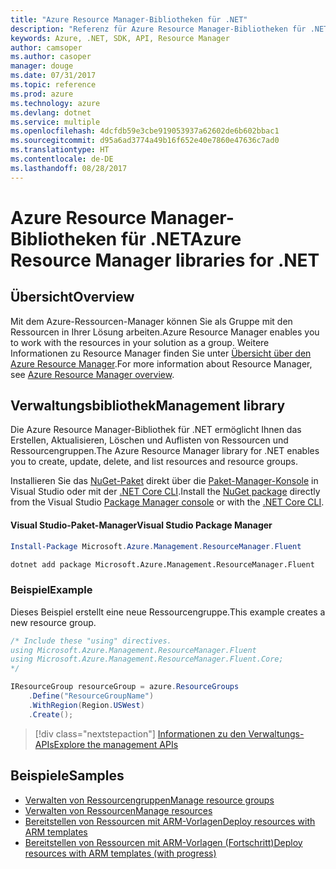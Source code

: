 ```yaml
---
title: "Azure Resource Manager-Bibliotheken für .NET"
description: "Referenz für Azure Resource Manager-Bibliotheken für .NET"
keywords: Azure, .NET, SDK, API, Resource Manager
author: camsoper
ms.author: casoper
manager: douge
ms.date: 07/31/2017
ms.topic: reference
ms.prod: azure
ms.technology: azure
ms.devlang: dotnet
ms.service: multiple
ms.openlocfilehash: 4dcfdb59e3cbe919053937a62602de6b602bbac1
ms.sourcegitcommit: d95a6ad3774a49b16f652e40e7860e47636c7ad0
ms.translationtype: HT
ms.contentlocale: de-DE
ms.lasthandoff: 08/28/2017
---
```

# <a name="azure-resource-manager-libraries-for-net"></a><span data-ttu-id="8fa71-104">Azure Resource Manager-Bibliotheken für .NET</span><span class="sxs-lookup"><span data-stu-id="8fa71-104">Azure Resource Manager libraries for .NET</span></span>

## <a name="overview"></a><span data-ttu-id="8fa71-105">Übersicht</span><span class="sxs-lookup"><span data-stu-id="8fa71-105">Overview</span></span>

<span data-ttu-id="8fa71-106">Mit dem Azure-Ressourcen-Manager können Sie als Gruppe mit den Ressourcen in Ihrer Lösung arbeiten.</span><span class="sxs-lookup"><span data-stu-id="8fa71-106">Azure Resource Manager enables you to work with the resources in your solution as a group.</span></span>  <span data-ttu-id="8fa71-107">Weitere Informationen zu Resource Manager finden Sie unter [Übersicht über den Azure Resource Manager](https://docs.microsoft.com/azure/azure-resource-manager/resource-group-overview).</span><span class="sxs-lookup"><span data-stu-id="8fa71-107">For more information about Resource Manager, see [Azure Resource Manager overview](https://docs.microsoft.com/azure/azure-resource-manager/resource-group-overview).</span></span>

## <a name="management-library"></a><span data-ttu-id="8fa71-108">Verwaltungsbibliothek</span><span class="sxs-lookup"><span data-stu-id="8fa71-108">Management library</span></span>

<span data-ttu-id="8fa71-109">Die Azure Resource Manager-Bibliothek für .NET ermöglicht Ihnen das Erstellen, Aktualisieren, Löschen und Auflisten von Ressourcen und Ressourcengruppen.</span><span class="sxs-lookup"><span data-stu-id="8fa71-109">The Azure Resource Manager library for .NET enables you to create, update, delete, and list resources and resource groups.</span></span>

<span data-ttu-id="8fa71-110">Installieren Sie das [NuGet-Paket](https://www.nuget.org/packages/Microsoft.Azure.Management.ResourceManager.Fluent) direkt über die [Paket-Manager-Konsole][PackageManager] in Visual Studio oder mit der [.NET Core CLI][DotNetCLI].</span><span class="sxs-lookup"><span data-stu-id="8fa71-110">Install the [NuGet package](https://www.nuget.org/packages/Microsoft.Azure.Management.ResourceManager.Fluent) directly from the Visual Studio [Package Manager console][PackageManager] or with the [.NET Core CLI][DotNetCLI].</span></span>

#### <a name="visual-studio-package-manager"></a><span data-ttu-id="8fa71-111">Visual Studio-Paket-Manager</span><span class="sxs-lookup"><span data-stu-id="8fa71-111">Visual Studio Package Manager</span></span>

```powershell
Install-Package Microsoft.Azure.Management.ResourceManager.Fluent
```

```bash
dotnet add package Microsoft.Azure.Management.ResourceManager.Fluent
```

### <a name="example"></a><span data-ttu-id="8fa71-112">Beispiel</span><span class="sxs-lookup"><span data-stu-id="8fa71-112">Example</span></span>

<span data-ttu-id="8fa71-113">Dieses Beispiel erstellt eine neue Ressourcengruppe.</span><span class="sxs-lookup"><span data-stu-id="8fa71-113">This example creates a new resource group.</span></span>

```csharp
/* Include these "using" directives.
using Microsoft.Azure.Management.ResourceManager.Fluent
using Microsoft.Azure.Management.ResourceManager.Fluent.Core;
*/

IResourceGroup resourceGroup = azure.ResourceGroups
    .Define("ResourceGroupName")
    .WithRegion(Region.USWest)
    .Create();
```

> [!div class="nextstepaction"]
> [<span data-ttu-id="8fa71-114">Informationen zu den Verwaltungs-APIs</span><span class="sxs-lookup"><span data-stu-id="8fa71-114">Explore the management APIs</span></span>](/dotnet/api/overview/azure/resources/management)


## <a name="samples"></a><span data-ttu-id="8fa71-115">Beispiele</span><span class="sxs-lookup"><span data-stu-id="8fa71-115">Samples</span></span>

* [<span data-ttu-id="8fa71-116">Verwalten von Ressourcengruppen</span><span class="sxs-lookup"><span data-stu-id="8fa71-116">Manage resource groups</span></span>](https://github.com/Azure-Samples/resources-dotnet-manage-resource-group)
* [<span data-ttu-id="8fa71-117">Verwalten von Ressourcen</span><span class="sxs-lookup"><span data-stu-id="8fa71-117">Manage resources</span></span>](https://github.com/Azure-Samples/resources-dotnet-manage-resource)
* [<span data-ttu-id="8fa71-118">Bereitstellen von Ressourcen mit ARM-Vorlagen</span><span class="sxs-lookup"><span data-stu-id="8fa71-118">Deploy resources with ARM templates</span></span>](https://github.com/Azure-Samples/resources-dotnet-deploy-using-arm-template)
* [<span data-ttu-id="8fa71-119">Bereitstellen von Ressourcen mit ARM-Vorlagen (Fortschritt)</span><span class="sxs-lookup"><span data-stu-id="8fa71-119">Deploy resources with ARM templates (with progress)</span></span>](https://github.com/Azure-Samples/resources-dotnet-deploy-using-arm-template-with-progress)


[PackageManager]: https://docs.microsoft.com/nuget/tools/package-manager-console
[DotNetCLI]: https://docs.microsoft.com/en-us/dotnet/core/tools/dotnet-add-package
